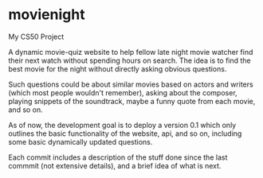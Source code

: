 # movienight
My CS50 Project

A dynamic movie-quiz website to help fellow late night movie watcher find their next watch without spending hours on search. The idea is to find the best movie for the night without directly asking obvious questions.

Such questions could be about similar movies based on actors and writers (which most people wouldn't remember), asking about the composer, playing snippets of the soundtrack, maybe a funny quote from each movie, and so on. 

As of now, the development goal is to deploy a version 0.1 which only outlines the basic functionality of the website, api, and so on, including some basic dynamically updated questions. 

Each commit includes a description of the stuff done since the last commmit (not extensive details), and a brief idea of what is next.
